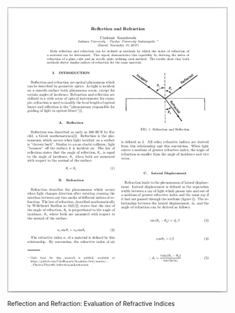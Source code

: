 
[![pdf_preview][Document_Preview]][Document_Source]

Reflection and Refraction: Evaluation of Refractive Indices

[Document_Preview]: /_material/other_papers/previews/Reflection_and_Refraction_Preview.png "Reflection and Refraction: Evaluation of Refractive Indices"
[Document_Source]: /_material/other_papers/Phys_Lab_Reflection_and_Refraction.pdf
